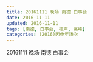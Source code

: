 ```yaml
---
title: 20161111 晚场 南德 白事会
date: 2016-11-11
updated: 2016-11-11
tags: [南德, 白事会, 相声, 高峰] 
categories: (2016)丙申年场次 
---
```

20161111 晚场 南德 白事会
